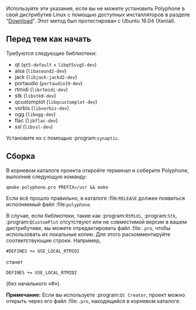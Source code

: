 Используйте эти указания, если вы не можете установить Polyphone в свой дистрибутив Linux с помощью доступных инсталляторов в разделе “[Download](download)”.
Этот метод был протестирован с Ubuntu 16.04 (Xenial).


## Перед тем как начать


Требуются следующие библиотеки:

* qt (``qt5-default`` + ``libqt5svg5-dev``)
* alsa (``libasound2-dev``)
* jack (``libjack-jackd2-dev``)
* portaudio (``portaudio19-dev``)
* rtmidi (``librtmidi-dev``)
* stk (``libstk0-dev``)
* qcustomplot (``libqcustomplot-dev``)
* vorbis (``libvorbis-dev``)
* ogg (``libogg-dev``)
* flac (``libflac-dev``)
* ssl (``libssl-dev``)

Установите их с помощью :program:`synaptic`.


## Сборка


В корневом каталоге проекта откройте терминал и соберите Polyphone, выполнив следующую команду:

```
qmake polyphone.pro PREFIX=/usr && make
```

Если всё прошло правильно, в каталоге :file:`RELEASE` должен появиться исполняемый файл :file:`polyphone`.

В случае, если библиотеки, такие как :program:`RtMidi`, :program:`Stk`, :program:`QCustomPlot` отсутствуют или не совместимой версии в вашем дистрибутиве, вы можете отредактировать файл :file:`.pro`, чтобы использовать их локальные копии.
Для этого раскомментируйте соответствующие строки. Например,

```
#DEFINES += USE_LOCAL_RTMIDI
```

станет

```
DEFINES += USE_LOCAL_RTMIDI
```

(без начального «#»).

**Примечание:** Если вы используете :program:`Qt Creator`, проект можно открыть через его файл :file:`.pro`, находящийся в корневом каталоге.